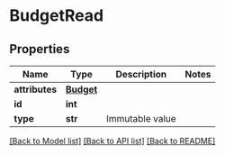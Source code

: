 # BudgetRead

## Properties
Name | Type | Description | Notes
------------ | ------------- | ------------- | -------------
**attributes** | [**Budget**](Budget.md) |  | 
**id** | **int** |  | 
**type** | **str** | Immutable value | 

[[Back to Model list]](../README.md#documentation-for-models) [[Back to API list]](../README.md#documentation-for-api-endpoints) [[Back to README]](../README.md)


